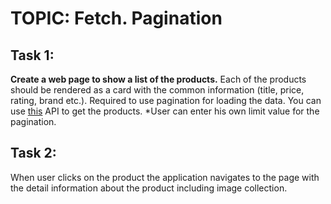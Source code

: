 # TOPIC: Fetch. Pagination

## Task 1:
**Create a web page to show a list of the products.**
Each of the products should be rendered as a card with the common information (title, price, rating, brand etc.).
Required to use pagination for loading the data.
You can use [this](https://dummyjson.com/) API to get the products.
\*User can enter his own limit value for the pagination.

## Task 2:
When user clicks on the product the application navigates to the page with the detail information about the product including image collection.
